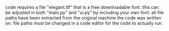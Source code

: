 

code requires a file "elegant.ttf" that is a free downloadable font. this can be adjusted in both "main.py" and "ui.py" by including your own font.
all file paths have been extracted from the original machine the code was written on. file paths must be changed in a code editor for the code to actually run. 
